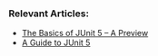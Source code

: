 ### Relevant Articles:
- [The Basics of JUnit 5 – A Preview](http://www.nklkarthi.com/junit-5-preview)
- [A Guide to JUnit 5](http://www.nklkarthi.com/junit-5)
